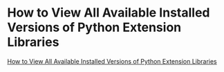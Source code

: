 # How to View All Available Installed Versions of Python Extension Libraries
[How to View All Available Installed Versions of Python Extension Libraries](https://aiwithcloud.com/2022/09/15/how_to_view_all_available_installed_versions_of_python_extension_libraries/)